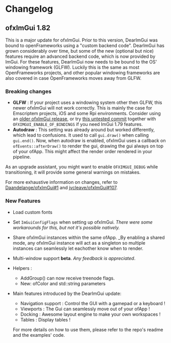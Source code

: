 
# Changelog

## ofxImGui 1.82
This is a major update for ofxImGui. Prior to this version, DearImGui was bound to openFrameworks using a "custom backend code".
DearImGui has grown considerably over time, but some of the new (optional but nice) features require an advanced backend code, which is now provided by ImGui. For these features, DearImGui now needs to be bound to the OS' windowing framework (GLFW). Luckily this is the same as most OpenFrameworks projects, and other popular windowing frameworks are also covered in case OpenFrameworks moves away from GLFW.

### Breaking changes
- **GLFW** : If your project uses a windowing system other then GLFW, this newer ofxImGui will not work correctly. This is mainly the case for Emscriptem projects, iOS and some Rpi environments. Consider using an [older ofxImGui release](), or try [this untested commit](./commit/05ab131) together with `OFXIMGUI_ENABLE_OF_BINDINGS` if you need ImGui 1.79 features.
- **Autodraw** : This setting was already around but worked differently, which lead to confusions. It used to call `gui.draw()` when calling `gui.end()`. Now, when autodraw is enabled, ofxImGui uses a callback on `ofEvents::afterDraw()` to render the gui, drawing the gui always on top of your ofApp. This might affect the render order rendered in your pipeline.

As an upgrade assistant, you might want to enable `OFXIMGUI_DEBUG` while transitioning, it will provide some general warnings on mistakes.

For more exhaustive information on changes, refer to [Daandelange/ofxImGui#1](https://github.com/Daandelange/ofxImGui/issues/1) and [jvcleave/ofxImGui#107](https://github.com/jvcleave/ofxImGui/issues/107).

### New Features
- Load custom fonts
- Set `ImGuiConfigFlags` when setting up ofxImGui. _There were some workarounds for this, but not it's possible natively._
- Share ofxImGui instances within the same ofApp. _By enabling a shared mode, any ofxImGui instance will act as a singleton so multiple instances can seamlessly let eachother know when to render.
- Multi-window support **beta**. _Any feedback is appreciated_.
- Helpers :
  - AddGroup() can now receive treenode flags.
  - New: ofColor and std::string parameters
- Main features introduced by the DearImGui update:
  - Navigation support : Control the GUI with a gamepad or a keyboard !
  - Viewports : The Gui can seamlessly move out of your ofApp !
  - Docking : Awesome layout engine to make your own workspaces !
  - Tables : Display tables !

  For more details on how to use them, please refer to the repo's readme and the examples' code.
